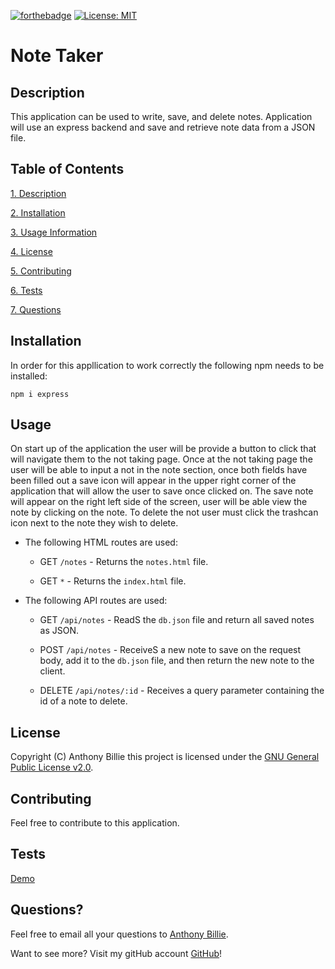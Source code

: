 [![forthebadge](https://forthebadge.com/images/badges/made-with-javascript.svg)](https://www.javascript.com/) [![License: MIT](https://img.shields.io/badge/License-MIT-yellow.svg)](https://opensource.org/licenses/MIT)   
# Note Taker

## Description

This application can be used to write, save, and delete notes. Application will use an express backend and save and retrieve note data from a JSON file.

## Table of Contents

[1. Description](#Description)

[2. Installation](#Installation)

[3. Usage Information](#Usage)

[4. License](#License)

[5. Contributing](#Contributing)

[6. Tests](#Tests)

[7. Questions](#Questions)

## Installation

In order for this appllication to work correctly the following npm needs to be installed:

``npm i express``

## Usage

On start up of the application the user will be provide a button to click that will navigate them to the not taking page. Once at the not taking page the user will be able to input a not in the note section, once both fields have been filled out a save icon will appear in the upper right corner of the application that will allow the user to save once clicked on. The save note will appear on the right left side of the screen, user will be able view the note by clicking on the note. To delete the not user must click the trashcan icon next to the note they wish to delete.

* The following HTML routes are used:

    * GET `/notes` - Returns the `notes.html` file.

    * GET `*` - Returns the `index.html` file.
  
* The following API routes are used:

    * GET `/api/notes` - ReadS the `db.json` file and return all saved notes as JSON. 

    * POST `/api/notes` - ReceiveS a new note to save on the request body, add it to the `db.json` file, and then return the new note to the client.

    * DELETE `/api/notes/:id` - Receives a query parameter containing the id of a note to delete. 

## License

Copyright (C) Anthony Billie this project is licensed under the [GNU General Public License v2.0](/LICENSE.md).

## Contributing

Feel free to contribute to this application.

## Tests

[Demo](https://youtu.be/JatcO-yQ8jU)

## Questions?

Feel free to email all your questions to [Anthony Billie](mailto:anthonybilliejr2021@gmail.com?subject=[GitHub]%20Source%20).

Want to see more? Visit my gitHub account [GitHub](https://github.com/avbillie)!
            
